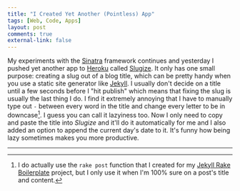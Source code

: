 ```yaml
---
title: "I Created Yet Another (Pointless) App" 
tags: [Web, Code, Apps]
layout: post
comments: true
external-link: false
---
```


My experiments with the [Sinatra](http://www.sinatrarb.com/ "Sinatra") framework continues and yesterday I pushed yet another app to [Heroku](http://www.heroku.com/ "Heroku") called [Slugize](http://slugize.ellengummesson.com/ "Slugize"). It only has one small purpose: creating a slug out of a blog title, which can be pretty handy when you use a static site generator like [Jekyll](http://jekyllrb.com/ "Jekyll"). I usually don't decide on a title until a few seconds before I "hit publish" which means that fixing the slug is usually the last thing I do. I find it extremely annoying that I have to manually type out `-` between every word in the title and change every letter to be in downcase[^20130115-1]. I guess you can call it lazyiness too. Now I only need to copy and paste the title into *Slugize* and it'll do it automatically for me and I also added an option to append the current day's date to it. It's funny how being lazy sometimes makes you more productive.

***

[^20130115-1]: I do actually use the `rake post` function that I created for my [Jekyll Rake Boilerplate](https://github.com/gummesson/jekyll-rake-boilerplate "Jekyll Rake Boilerplate") project, but I only use it when I'm 100% sure on a post's title and content.
